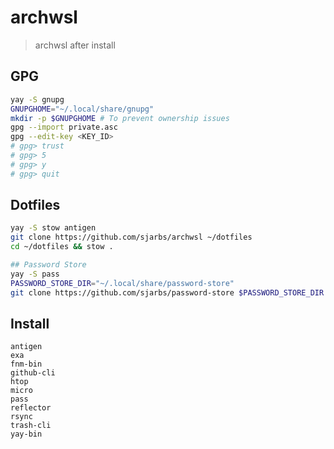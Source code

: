# archwsl
> archwsl after install

## GPG 
```sh
yay -S gnupg
GNUPGHOME="~/.local/share/gnupg"
mkdir -p $GNUPGHOME # To prevent ownership issues
gpg --import private.asc
gpg --edit-key <KEY_ID>
# gpg> trust
# gpg> 5
# gpg> y
# gpg> quit
```

## Dotfiles
```sh
yay -S stow antigen
git clone https://github.com/sjarbs/archwsl ~/dotfiles
cd ~/dotfiles && stow .

## Password Store
yay -S pass
PASSWORD_STORE_DIR="~/.local/share/password-store"
git clone https://github.com/sjarbs/password-store $PASSWORD_STORE_DIR
```

## Install
```
antigen
exa
fnm-bin
github-cli
htop
micro
pass
reflector
rsync
trash-cli
yay-bin
```